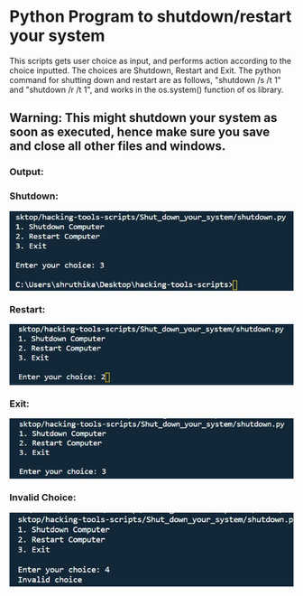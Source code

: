 # Python Program to shutdown/restart your system

This scripts gets user choice as input, and performs action according to the choice inputted. The choices are Shutdown, Restart and Exit.
The python command for shutting down and restart are as follows, "shutdown /s /t 1" and "shutdown /r /t 1", and works in the os.system() function of os library.

## Warning: This might shutdown your system as soon as executed, hence make sure you save and close all other files and windows.

### Output:
 ### Shutdown:
 <img src="ss1.jpg" align="center">
 
 ### Restart:
 <img src="ss3.jpg" align="center">
 
 ### Exit:
 <img src="ss2.jpg" align="center">
 
 ### Invalid Choice:
 <img src="ss4.jpg" align="center">
 
  
